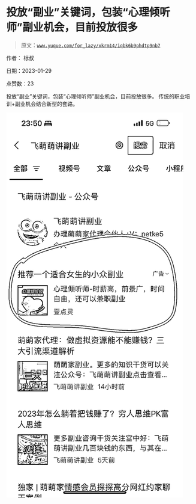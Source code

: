 # 投放“副业”关键词，包装“心理倾听师”副业机会，目前投放很多

> 原文：[`www.yuque.com/for_lazy/xkrm14/iqbk6b9phdtp9nb7`](https://www.yuque.com/for_lazy/xkrm14/iqbk6b9phdtp9nb7)

作者： 标叔 

日期：2023-01-29 

点赞数：23 

投放“副业”关键词，包装“心理倾听师”副业机会，目前投放很多。 传统的职业培训+副业机会结合新型的套路。 

![](img/1e3f0b5aa0298e547efb9f64f574c672.png)  

